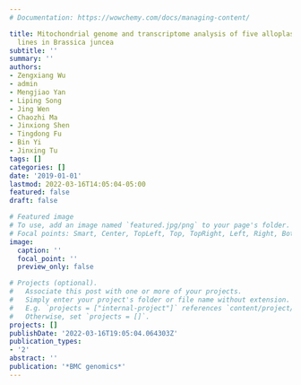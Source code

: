 ```yaml
---
# Documentation: https://wowchemy.com/docs/managing-content/

title: Mitochondrial genome and transcriptome analysis of five alloplasmic male-sterile
  lines in Brassica juncea
subtitle: ''
summary: ''
authors:
- Zengxiang Wu
- admin
- Mengjiao Yan
- Liping Song
- Jing Wen
- Chaozhi Ma
- Jinxiong Shen
- Tingdong Fu
- Bin Yi
- Jinxing Tu
tags: []
categories: []
date: '2019-01-01'
lastmod: 2022-03-16T14:05:04-05:00
featured: false
draft: false

# Featured image
# To use, add an image named `featured.jpg/png` to your page's folder.
# Focal points: Smart, Center, TopLeft, Top, TopRight, Left, Right, BottomLeft, Bottom, BottomRight.
image:
  caption: ''
  focal_point: ''
  preview_only: false

# Projects (optional).
#   Associate this post with one or more of your projects.
#   Simply enter your project's folder or file name without extension.
#   E.g. `projects = ["internal-project"]` references `content/project/deep-learning/index.md`.
#   Otherwise, set `projects = []`.
projects: []
publishDate: '2022-03-16T19:05:04.064303Z'
publication_types:
- '2'
abstract: ''
publication: '*BMC genomics*'
---
```

